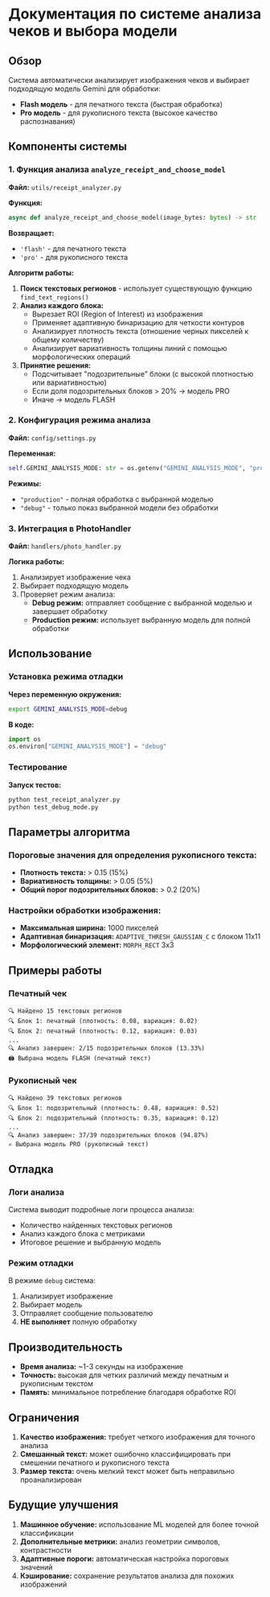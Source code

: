 # Документация по системе анализа чеков и выбора модели

## Обзор

Система автоматически анализирует изображения чеков и выбирает подходящую модель Gemini для обработки:
- **Flash модель** - для печатного текста (быстрая обработка)
- **Pro модель** - для рукописного текста (высокое качество распознавания)

## Компоненты системы

### 1. Функция анализа `analyze_receipt_and_choose_model`

**Файл:** `utils/receipt_analyzer.py`

**Функция:**
```python
async def analyze_receipt_and_choose_model(image_bytes: bytes) -> str
```

**Возвращает:**
- `'flash'` - для печатного текста
- `'pro'` - для рукописного текста

**Алгоритм работы:**

1. **Поиск текстовых регионов** - использует существующую функцию `find_text_regions()`
2. **Анализ каждого блока:**
   - Вырезает ROI (Region of Interest) из изображения
   - Применяет адаптивную бинаризацию для четкости контуров
   - Анализирует плотность текста (отношение черных пикселей к общему количеству)
   - Анализирует вариативность толщины линий с помощью морфологических операций
3. **Принятие решения:**
   - Подсчитывает "подозрительные" блоки (с высокой плотностью или вариативностью)
   - Если доля подозрительных блоков > 20% → модель PRO
   - Иначе → модель FLASH

### 2. Конфигурация режима анализа

**Файл:** `config/settings.py`

**Переменная:**
```python
self.GEMINI_ANALYSIS_MODE: str = os.getenv("GEMINI_ANALYSIS_MODE", "production")
```

**Режимы:**
- `"production"` - полная обработка с выбранной моделью
- `"debug"` - только показ выбранной модели без обработки

### 3. Интеграция в PhotoHandler

**Файл:** `handlers/photo_handler.py`

**Логика работы:**
1. Анализирует изображение чека
2. Выбирает подходящую модель
3. Проверяет режим анализа:
   - **Debug режим:** отправляет сообщение с выбранной моделью и завершает обработку
   - **Production режим:** использует выбранную модель для полной обработки

## Использование

### Установка режима отладки

**Через переменную окружения:**
```bash
export GEMINI_ANALYSIS_MODE=debug
```

**В коде:**
```python
import os
os.environ["GEMINI_ANALYSIS_MODE"] = "debug"
```

### Тестирование

**Запуск тестов:**
```bash
python test_receipt_analyzer.py
python test_debug_mode.py
```

## Параметры алгоритма

### Пороговые значения для определения рукописного текста:

- **Плотность текста:** > 0.15 (15%)
- **Вариативность толщины:** > 0.05 (5%)
- **Общий порог подозрительных блоков:** > 0.2 (20%)

### Настройки обработки изображения:

- **Максимальная ширина:** 1000 пикселей
- **Адаптивная бинаризация:** `ADAPTIVE_THRESH_GAUSSIAN_C` с блоком 11x11
- **Морфологический элемент:** `MORPH_RECT` 3x3

## Примеры работы

### Печатный чек
```
🔍 Найдено 15 текстовых регионов
🔍 Блок 1: печатный (плотность: 0.08, вариация: 0.02)
🔍 Блок 2: печатный (плотность: 0.12, вариация: 0.03)
...
🔍 Анализ завершен: 2/15 подозрительных блоков (13.33%)
🖨️ Выбрана модель FLASH (печатный текст)
```

### Рукописный чек
```
🔍 Найдено 39 текстовых регионов
🔍 Блок 1: подозрительный (плотность: 0.48, вариация: 0.52)
🔍 Блок 2: подозрительный (плотность: 0.35, вариация: 0.12)
...
🔍 Анализ завершен: 37/39 подозрительных блоков (94.87%)
✍️ Выбрана модель PRO (рукописный текст)
```

## Отладка

### Логи анализа
Система выводит подробные логи процесса анализа:
- Количество найденных текстовых регионов
- Анализ каждого блока с метриками
- Итоговое решение и выбранную модель

### Режим отладки
В режиме `debug` система:
1. Анализирует изображение
2. Выбирает модель
3. Отправляет сообщение пользователю
4. **НЕ выполняет** полную обработку

## Производительность

- **Время анализа:** ~1-3 секунды на изображение
- **Точность:** высокая для четких различий между печатным и рукописным текстом
- **Память:** минимальное потребление благодаря обработке ROI

## Ограничения

1. **Качество изображения:** требует четкого изображения для точного анализа
2. **Смешанный текст:** может ошибочно классифицировать при смешении печатного и рукописного текста
3. **Размер текста:** очень мелкий текст может быть неправильно проанализирован

## Будущие улучшения

1. **Машинное обучение:** использование ML моделей для более точной классификации
2. **Дополнительные метрики:** анализ геометрии символов, контрастности
3. **Адаптивные пороги:** автоматическая настройка пороговых значений
4. **Кэширование:** сохранение результатов анализа для похожих изображений